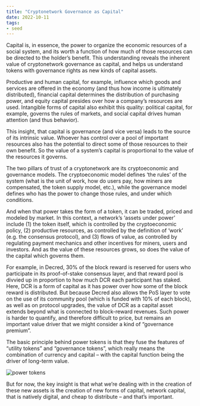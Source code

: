 ```yaml
---
title: "Cryptonetwork Governance as Capital"
date: 2022-10-11
tags:
- seed
---
```


Capital is, in essence, the power to organize the economic resources of a social system, and its worth a function of how much of those resources can be directed to the holder’s benefit. This understanding reveals the inherent value of cryptonetwork governance as capital, and helps us understand tokens with governance rights as new kinds of capital assets.

Productive and human capital, for example, influence which goods and services are offered in the economy (and thus how income is ultimately distributed), financial capital determines the distribution of purchasing power, and equity capital presides over how a company’s resources are used. Intangible forms of capital also exhibit this quality: political capital, for example, governs the rules of markets, and social capital drives human attention (and thus behavior).

This insight, that capital is governance (and vice versa) leads to the source of its intrinsic value. Whoever has control over a pool of important resources also has the potential to direct some of those resources to their own benefit. So the value of a system’s capital is proportional to the value of the resources it governs.

The two pillars of trust of a cryptonetwork are its cryptoeconomic and governance models. The cryptoeconomic model defines ‘the rules’ of the system (what is the unit of work, how do users pay, how miners are compensated, the token supply model, etc.), while the governance model defines who has the power to change those rules, and under which conditions.

And when that power takes the form of a token, it can be traded, priced and modeled by market. In this context, a network’s ‘assets under power’ include (1) the token itself, which is controlled by the cryptoeconomic policy, (2) productive resources, as controlled by the definition of ‘work’ (e.g. the consensus protocol), and (3) flows of value, as controlled by regulating payment mechanics and other incentives for miners, users and investors. And as the value of these resources grows, so does the value of the capital which governs them.

For example, in Decred, 30% of the block reward is reserved for users who participate in its proof-of-stake consensus layer, and that reward pool is divvied up in proportion to how much DCR each participant has staked. Here, DCR is a form of capital as it has power over how some of the block reward is distributed. But because Decred also allows the PoS layer to vote on the use of its community pool (which is funded with 10% of each block), as well as on protocol upgrades, the value of DCR as a capital asset extends beyond what is connected to block-reward revenues. Such power is harder to quantify, and therefore difficult to price, but remains an important value driver that we might consider a kind of “governance premium”.

The basic principle behind power tokens is that they fuse the features of “utility tokens” and “governance tokens”, which really means the combination of currency and capital – with the capital function being the driver of long-term value.

![power tokens](/images/Pasted%20image%2020221011173948.png)

But for now, the key insight is that what we’re dealing with in the creation of these new assets is the creation of new forms of capital, network capital, that is natively digital, and cheap to distribute – and that’s important.




